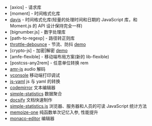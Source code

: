 - [axios] - 请求库
- [moment] - 时间格式化库
- [dayjs](https://dayjs.gitee.io/zh-CN) - 时间格式化库(轻量的处理时间和日期的 JavaScript 库，和 Moment.js 的 API 设计保持完全一样)
- [bignumber.js] - 数字处理库
- [path-to-regexp] - 路径转正则库
- [throttle-debounce](https://github.com/niksy/throttle-debounce) - 节流、防抖 [demo](/usual/demo[throttle-debounce])
- [crypto-js] - 加密|解密 [demo](/usual/demo[crypto-js])
- [amfe-flexible] - 移动端布局方案(新的 lib-flexible)
- [postcss-any2rem] - 任意单位转换 rem
- [amr-js](https://www.npmjs.com/package/amr-js) audio 解码
- [vconsole](https://github.com/Tencent/vConsole) 移动端打印调试
- [js-yaml](https://www.npmjs.com/package/js-yaml) js 与 yaml 的转换
- [codemirror](https://codemirror.net/) 文本编辑器
- [simple-statistics](https://simplestatistics.org/) 数据聚合
- [docsify](https://docsify.js.org/) 文档快速制作
- [simple-statistics.js](https://simplestatistics.org/) 浏览器、服务器和人员的可读 JavaScript 统计方法
- [memoize-one](https://www.npmjs.com/package/memoize-one) 纯函数单次记忆入参, 性能提升
- [monaco-editor](https://github.com/Microsoft/monaco-editor) 编辑器